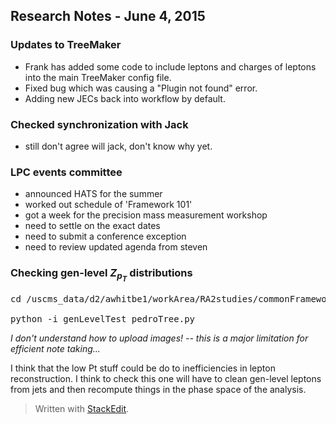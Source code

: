 
Research Notes - June 4, 2015
------------------------------------

### Updates to TreeMaker 

 - Frank has added some code to include leptons and charges of leptons into the main TreeMaker config file. 
 - Fixed bug which was causing a "Plugin not found" error.
 - Adding new JECs back into workflow by default.

### Checked synchronization with Jack

- still don't agree will jack, don't know why yet.

### LPC events committee
 - announced HATS for the summer
 - worked out schedule of 'Framework 101'
 - got a week for the precision mass measurement workshop
  - need to settle on the exact dates
  - need to submit a conference exception
  - need to review updated agenda from steven

### Checking gen-level $Z_{p_T}$ distributions 

<pre>
cd /uscms_data/d2/awhitbe1/workArea/RA2studies/commonFramework/newRepo_March8_2015/CMSSW_7_4_1/src/AWhitbeck/SuSySubstructure/test/ZtoInvisibleEst

python -i genLevelTest_pedroTree.py
</pre>
*I don't understand how to upload images! -- this is a major limitation for efficient note taking...*

I think that the low Pt stuff could be do to inefficiencies in lepton reconstruction.  I think to check this one will have to clean gen-level leptons from jets and then recompute things in the phase space of the analysis.

> Written with [StackEdit](https://stackedit.io/).